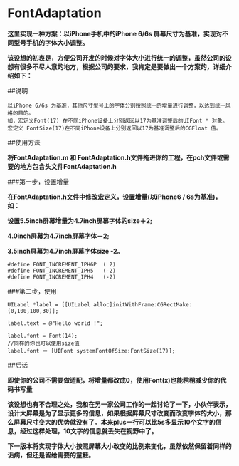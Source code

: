 # FontAdaptation



**这里实现一种方案：以iPhone手机中的iPhone 6/6s 屏幕尺寸为基准，实现对不同型号手机的字体大小调整。**


**该设想的初衷是，方便公司开发的时候对字体大小进行统一的调整，虽然公司的设想有很多不尽人意的地方，根据公司的要求，我肯定是要做出一个方案的，详细介绍如下：**

##说明

    以iPhone 6/6s 为基准，其他尺寸型号上的字体分别按照统一的增量进行调整，以达到统一风格的目的。
    如，宏定义Font(17) 在不同iPhone设备上分别返回以17为基准调整后的UIFont * 对象。
    宏定义 FontSize(17)在不同iPhone设备上分别返回以17为基准调整后的CGFloat 值。
  

##使用方法

**将FontAdaptation.m 和 FontAdaptation.h文件拖进你的工程，在pch文件或需要的地方包含头文件FontAdaptation.h**

###第一步，设置增量

**在FontAdaptation.h文件中修改宏定义，设置增量(以iPhone6 / 6s为基准)，如：**

**设置5.5inch屏幕增量为4.7inch屏幕字体的size＋2;**

**4.0inch屏幕为4.7inch屏幕字体－2;**

**3.5inch屏幕为4.7inch屏幕字体size -2。**

    #define FONT_INCREMENT_IPH6P  ( 2)
    #define FONT_INCREMENT_IPH5   (-2)
    #define FONT_INCREMENT_IPH4   (-2)
    
    
###第二步，使用

    UILabel *label = [[UILabel alloc]initWithFrame:CGRectMake:(0,100,100,30)];

    label.text = @"Hello world !";

    label.font = Font(14);
    //同样的你也可以使用size值
    label.font ＝ [UIFont systemFontOfSize:FontSize(17)];


##后话

**即使你的公司不需要做适配，将增量都改成0，使用Font(x)也能稍稍减少你的代码书写量**

**该设想也有不合理之处，我和在另一家公司工作的一起讨论了一下，小伙伴表示，设计大屏幕是为了显示更多的信息，如果根据屏幕尺寸改变而改变字体的大小，那么屏幕尺寸变大的优势就没有了。本来plus一行可以比5s多显示10个文字的信息，经过这样处理，10文字的信息就丢失在视野中了。**

**下一版本将实现字体大小按照屏幕大小改变的比例来变化，虽然依然保留着同样的诟病，但还是留给需要的童鞋。**
